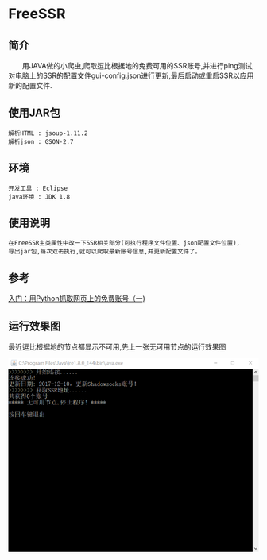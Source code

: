 FreeSSR
====
## 简介
&emsp;&emsp;用JAVA做的小爬虫,爬取逗比根据地的免费可用的SSR账号,并进行ping测试,对电脑上的SSR的配置文件gui-config.json进行更新,最后启动或重启SSR以应用新的配置文件.

## 使用JAR包
    解析HTML : jsoup-1.11.2
    解析json : GSON-2.7

## 环境
    开发工具 : Eclipse
    java环境 : JDK 1.8


## 使用说明

    在FreeSSR主类属性中改一下SSR相关部分(可执行程序文件位置、json配置文件位置),
    导出jar包,每次双击执行,就可以爬取最新账号信息,并更新配置文件了。

## 参考
[入门：用Python抓取网页上的免费账号（一)](https://zhuanlan.zhihu.com/p/26812231)

## 运行效果图
最近逗比根据地的节点都显示不可用,先上一张无可用节点的运行效果图

![效果图1](image/效果图1.png)



